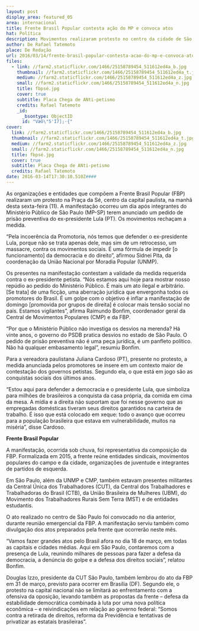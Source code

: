 ```yaml
---
layout: post
display_area: featured_05
area: internacional
title: Frente Brasil Popular contesta ação do MP e convoca atos
hat: Política
description: Movimentos realizaram protesto no centro da cidade de São Paulo; novas mobilizações estão agendadas para dias 18 e 31
author: De Rafael Tatemoto
place: De Redação
url: 2016/03/14/frente-brasil-popular-contesta-acao-do-mp-e-convoca-atos/
files:
  - link: //farm2.staticflickr.com/1466/25158789454_511612ed4a_b.jpg
    thumbnail: //farm2.staticflickr.com/1466/25158789454_511612ed4a_t.jpg
    medium: //farm2.staticflickr.com/1466/25158789454_511612ed4a_z.jpg
    small: //farm2.staticflickr.com/1466/25158789454_511612ed4a_n.jpg
    title: fbpsé.jpg
    cover: true
    subtitle: Placa Chega de ANti-petismo
    credits: Rafael Tatemoto
    _id:
      _bsontype: ObjectID
      id: "Væõ\"5'Ì7];·{"
cover:
  link: //farm2.staticflickr.com/1466/25158789454_511612ed4a_b.jpg
  thumbnail: //farm2.staticflickr.com/1466/25158789454_511612ed4a_t.jpg
  medium: //farm2.staticflickr.com/1466/25158789454_511612ed4a_z.jpg
  small: //farm2.staticflickr.com/1466/25158789454_511612ed4a_n.jpg
  title: fbpsé.jpg
  cover: true
  subtitle: Placa Chega de ANti-petismo
  credits: Rafael Tatemoto
date: 2016-03-14T17:30:10.510Z####
---
```

<p>As organiza&ccedil;&otilde;es e entidades que comp&otilde;em a Frente Brasil Popular (FBP) realizaram um protesto na Pra&ccedil;a da S&eacute;, centro da capital paulista, na manh&atilde; desta sexta-feira (11). A manifesta&ccedil;&atilde;o ocorreu um dia ap&oacute;s integrantes do Minist&eacute;rio P&uacute;blico de S&atilde;o Paulo (MP-SP) terem anunciado um pedido de pris&atilde;o preventiva do ex-presidente Lula (PT). Os movimentos recha&ccedil;am a medida.</p>

<p>&ldquo;Pela incoer&ecirc;ncia da Promotoria, n&oacute;s temos que defender o ex-presidente Lula, porque n&atilde;o se trata apenas dele, mas sim de um retrocesso, um massacre, contra os movimentos sociais. &Eacute; uma f&oacute;rmula de impedir [o funcionamento] da democracia e do direito&rdquo;, afirmou Sidnei Pita, da coordena&ccedil;&atilde;o da Uni&atilde;o Nacional por Moradia Popular (UNMP).</p>

<p>Os presentes na manifesta&ccedil;&atilde;o contestam a validade da medida requerida contra o ex-presidente petista. &ldquo;N&oacute;s estamos aqui hoje para mostrar nosso rep&uacute;dio ao pedido do Minist&eacute;rio P&uacute;blico. &Eacute; mais um ato ilegal e arbitr&aacute;rio. [Se trata] de uma fic&ccedil;&atilde;o, uma aberra&ccedil;&atilde;o jur&iacute;dica que envergonha todos os promotores do Brasil. &Eacute; um golpe com o objetivo &eacute; inflar a manifesta&ccedil;&atilde;o de domingo [promovida por grupos de direita] &eacute; colocar mais tens&atilde;o social no pa&iacute;s. Estamos vigilantes&rdquo;, afirma Raimundo Bonfim, coordenador geral da Central de Movimentos Populares (CMP) e da FBP.</p>

<p>&ldquo;Por que o Minist&eacute;rio P&uacute;blico n&atilde;o investiga os desvios na merenda? H&aacute; vinte anos, o governo do PSDB pratica desvios no estado de S&atilde;o Paulo. O pedido de pris&atilde;o preventiva n&atilde;o &eacute; uma pe&ccedil;a jur&iacute;dica, &eacute; um panfleto pol&iacute;tico. N&atilde;o h&aacute; qualquer embasamento legal&rdquo;, resumiu Bonfim.</p>

<p>Para a vereadora paulistana Juliana Cardoso (PT), presente no protesto, a medida anunciada pelos promotores se insere em um contexto maior de contesta&ccedil;&atilde;o dos governos petistas. Segundo ela, o que est&aacute; em jogo s&atilde;o as conquistas sociais dos &uacute;ltimos anos.</p>

<p>&ldquo;Estou aqui para defender a democracia e o presidente Lula, que simboliza para milh&otilde;es de brasileiros a conquista da casa pr&oacute;pria, da comida em cima da mesa. A m&iacute;dia e a direita n&atilde;o suportam que foi nesse governo que as empregadas dom&eacute;sticas tiveram seus direitos garantidos na carteira de trabalho. &Eacute; isso que est&aacute; colocado em xeque: todo o avan&ccedil;o que ocorreu para a popula&ccedil;&atilde;o brasileira que estava em vulnerabilidade, muitos na mis&eacute;ria&rdquo;, disse Cardoso.&nbsp;<strong>&nbsp;</strong></p>

<p><strong>Frente Brasil Popular</strong></p>

<p>A manifesta&ccedil;&atilde;o, ocorrida sob chuva, foi representativa da composi&ccedil;&atilde;o da FBP. Formalizada em 2015, a frente re&uacute;ne entidades sindicais, movimentos populares do campo e da cidade, organiza&ccedil;&otilde;es de juventude e integrantes de partidos de esquerda.</p>

<p>Em S&atilde;o Paulo, al&eacute;m da UNMP e CMP, tamb&eacute;m estavam presentes militantes da Central &Uacute;nica dos Trabalhadores (CUT), da Central dos Trabalhadores e Trabalhadoras do Brasil (CTB), da Uni&atilde;o Brasileira de Mulheres (UBM), do Movimento dos Trabalhadores Rurais Sem Terra (MST) e de entidades estudantis.</p>

<p>O ato realizado no centro de S&atilde;o Paulo foi convocado no dia anterior, durante reuni&atilde;o emergencial da FBP. A manifesta&ccedil;&atilde;o serviu tamb&eacute;m como divulga&ccedil;&atilde;o dos atos preparados pela frente que ocorrer&atilde;o neste m&ecirc;s.</p>

<p>&ldquo;Vamos fazer grandes atos pelo Brasil afora no dia 18 de mar&ccedil;o, em todas as capitais e cidades m&eacute;dias. Aqui em S&atilde;o Paulo, contaremos com a presen&ccedil;a de Lula, reunindo milhares de pessoas para fazer a defesa da democracia, a den&uacute;ncia do golpe e a defesa dos direitos sociais&rdquo;, relatou Bonfim.</p>

<p>Douglas Izzo, presidente da CUT S&atilde;o Paulo, tamb&eacute;m lembrou do ato da FBP em 31 de mar&ccedil;o, previsto para ocorrer em Bras&iacute;lia (DF). Segundo ele, o protesto na capital nacional n&atilde;o se limitar&aacute; ao enfrentamento com a ofensiva da oposi&ccedil;&atilde;o, levando tamb&eacute;m as propostas da frente &ndash; defesa da estabilidade democr&aacute;tica combinada &agrave; luta por uma nova pol&iacute;tica econ&ocirc;mica &ndash; e reivindica&ccedil;&otilde;es em rela&ccedil;&atilde;o ao governo federal: &ldquo;Somos contra a retirada de direitos, reforma da Previd&ecirc;ncia e tentativas de privatizar as estatais brasileiras&rdquo;.</p>

